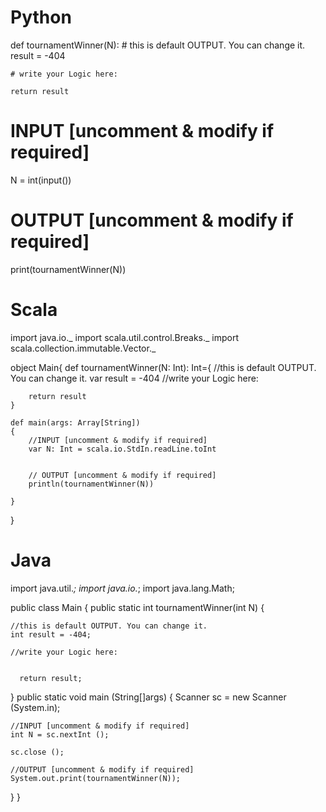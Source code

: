# Python

def tournamentWinner(N):
    # this is default OUTPUT. You can change it.
    result = -404

    # write your Logic here:

    return result


# INPUT [uncomment & modify if required]
N = int(input())

# OUTPUT [uncomment & modify if required]
print(tournamentWinner(N))

# Scala

import java.io._
import scala.util.control.Breaks._
import scala.collection.immutable.Vector._

object Main{
    def tournamentWinner(N: Int): Int={
        //this is default OUTPUT. You can change it.
        var result = -404
        //write your Logic here:



        return result
    }

    def main(args: Array[String])
    {
        //INPUT [uncomment & modify if required]
        var N: Int = scala.io.StdIn.readLine.toInt
		

        // OUTPUT [uncomment & modify if required]
        println(tournamentWinner(N))

    }
}

# Java

import java.util.*;
import java.io.*;
import java.lang.Math;

public class Main
{
  public static int tournamentWinner(int N)
  {

    //this is default OUTPUT. You can change it.
    int result = -404;

    //write your Logic here:


      return result;
  }
  public static void main (String[]args)
  {
    Scanner sc = new Scanner (System.in);

    //INPUT [uncomment & modify if required]
    int N = sc.nextInt ();

    sc.close ();

    //OUTPUT [uncomment & modify if required]
    System.out.print(tournamentWinner(N));
  }
}